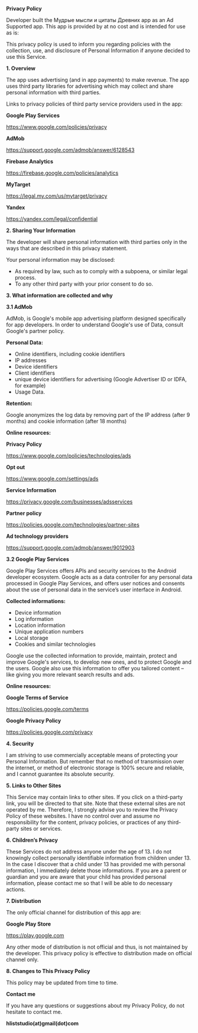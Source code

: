 <b>Privacy Policy</b>

Developer built the Мудрые мысли и цитаты Древних app as an Ad Supported app. This
app is provided by at no cost and is intended for use as is:

This privacy policy is used to inform you regarding policies with the collection, use, and
disclosure of Personal Information if anyone decided to use this Service.

<b>1. Overview</b>

The app uses advertising (and in app payments) to make revenue. The app uses third party
libraries for advertising which may collect and share personal information with third
parties.

Links to privacy policies of third party service providers used in the app:

<b>Google Play Services</b>

https://www.google.com/policies/privacy

<b>AdMob</b>

https://support.google.com/admob/answer/6128543

<b>Firebase Analytics</b>

https://firebase.google.com/policies/analytics

<b>MyTarget</b>

https://legal.my.com/us/mytarget/privacy

<b>Yandex</b>

https://yandex.com/legal/confidential

<b>2. Sharing Your Information</b>

The developer will share personal information with third parties only in the ways that are
described in this privacy statement.

Your personal information may be disclosed:
- As required by law, such as to comply with a subpoena, or similar legal process.
- To any other third party with your prior consent to do so.

<b>3. What information are collected and why</b>

<b>3.1 AdMob</b>

AdMob, is Google\'s mobile app advertising platform designed specifically for app
developers. In order to understand Google\'s use of Data, consult Google\'s partner policy.

<b>Personal Data:</b>

- Online identifiers, including cookie identifiers
- IP addresses
- Device identifiers
- Client identifiers
- unique device identifiers for advertising (Google Advertiser ID or IDFA, for example)
- Usage Data.

<b>Retention:</b>

Google anonymizes the log data by removing part of the IP address (after 9 months) and
cookie information (after 18 months)

<b>Online resources:</b>

<b>Privacy Policy</b>

https://www.google.com/policies/technologies/ads

<b>Opt out</b>

https://www.google.com/settings/ads

<b>Service Information</b>

https://privacy.google.com/businesses/adsservices

<b>Partner policy</b>

https://policies.google.com/technologies/partner-sites

<b>Ad technology providers</b>

https://support.google.com/admob/answer/9012903

<b>3.2 Google Play Services</b>

Google Play Services offers APIs and security services to the Android developer ecosystem.
Google acts as a data controller for any personal data processed in Google Play Services,
and offers user notices and consents about the use of personal data in the service’s user
interface in Android.

<b>Collected informations:</b>

- Device information
- Log information
- Location information
- Unique application numbers
- Local storage
- Cookies and similar technologies

Google use the collected information to provide, maintain, protect and improve Google\'s
services, to develop new ones, and to protect Google and the users. Google also use this
information to offer you tailored content – like giving you more relevant search results
and ads.

<b>Online resources:</b>

<b>Google Terms of Service</b>

https://policies.google.com/terms

<b>Google Privacy Policy</b>

https://policies.google.com/privacy

<b>4. Security</b>

I am striving to use commercially acceptable means of protecting your Personal
Information. But remember that no method of transmission over the internet, or method of
electronic storage is 100% secure and reliable, and I cannot guarantee its absolute
security.

<b>5. Links to Other Sites</b>

This Service may contain links to other sites. If you click on a third-party link, you
will be directed to that site. Note that these external sites are not operated by me.
Therefore, I strongly advise you to review the Privacy Policy of these websites. I have
no control over and assume no responsibility for the content, privacy policies, or
practices of any third-party sites or services.

<b>6. Children’s Privacy</b>

These Services do not address anyone under the age of 13. I do not knowingly collect
personally identifiable information from children under 13. In the case I discover that
a child under 13 has provided me with personal information, I immediately delete those
informations. If you are a parent or guardian and you are aware that your child has
provided personal information, please contact me so that I will be able to do necessary
actions.

<b>7. Distribution</b>

The only official channel for distribution of this app are:

<b>Google Play Store</b>

https://play.google.com

Any other mode of distribution is not official and thus, is not maintained by the developer.
This privacy policy is effective to distribution made on official channel only.

<b>8. Changes to This Privacy Policy</b>

This policy may be updated from time to time.

<b>Contact me</b>

If you have any questions or suggestions about my Privacy Policy, do not hesitate to
contact me.

<b>hliststudio(at)gmail(dot)com</b>
